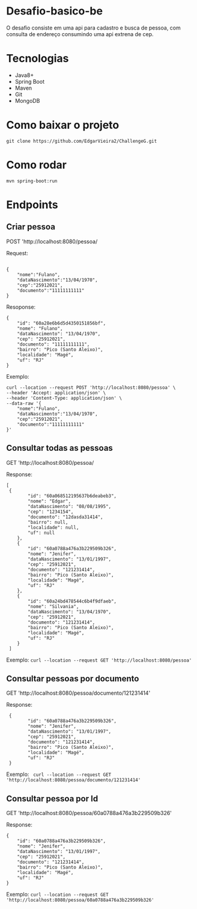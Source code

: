 # Desafio-basico-be

O desafio consiste em uma api para cadastro e busca de pessoa, com consulta de endereço consumindo uma api extrena de cep.

# Tecnologias

- Java8+
- Spring Boot
- Maven
- Git
- MongoDB

# Como baixar o projeto
```git clone https://github.com/EdgarVieira2/ChallengeG.git```

# Como rodar
```mvn spring-boot:run```

# Endpoints

## Criar pessoa

POST 'http://localhost:8080/pessoa/

Request:
```

{
    "nome":"Fulano",
    "dataNascimento":"13/04/1970",
    "cep":"25912021",
    "documento":"11111111111"
}
```

Resoponse:
```
{
    "id": "60a28e6b6d5d4350151856bf",
    "nome": "Fulano",
    "dataNascimento": "13/04/1970",
    "cep": "25912021",
    "documento": "11111111111",
    "bairro": "Pico (Santo Aleixo)",
    "localidade": "Magé",
    "uf": "RJ"
}
```

Exemplo:
```
curl --location --request POST 'http://localhost:8080/pessoa' \
--header 'Accept: application/json' \
--header 'Content-Type: application/json' \
--data-raw '{
    "nome":"Fulano",
    "dataNascimento":"13/04/1970",
    "cep":"25912021",
    "documento":"11111111111"
}'
```
## Consultar todas as pessoas 

 GET 'http://localhost:8080/pessoa/
 
 Response:
```
[
 {
        "id": "60a068512195637b6deabeb3",
        "nome": "Edgar",
        "dataNascimento": "08/08/1995",
        "cep": "1234154",
        "documento": "12dasda31414",
        "bairro": null,
        "localidade": null,
        "uf": null
    },
    {
        "id": "60a0788a476a3b229509b326",
        "nome": "Jenifer",
        "dataNascimento": "13/01/1997",
        "cep": "25912021",
        "documento": "121231414",
        "bairro": "Pico (Santo Aleixo)",
        "localidade": "Magé",
        "uf": "RJ"
    },
    {
        "id": "60a24bd478544c6b4f9dfaeb",
        "nome": "Silvania",
        "dataNascimento": "13/04/1970",
        "cep": "25912021",
        "documento": "121231414",
        "bairro": "Pico (Santo Aleixo)",
        "localidade": "Magé",
        "uf": "RJ"
    }
 ]   
```
Exemplo:
```curl --location --request GET 'http://localhost:8080/pessoa'```

## Consultar pessoas por documento

GET 'http://localhost:8080/pessoa/documento/121231414'

Response:
```
 {
        "id": "60a0788a476a3b229509b326",
        "nome": "Jenifer",
        "dataNascimento": "13/01/1997",
        "cep": "25912021",
        "documento": "121231414",
        "bairro": "Pico (Santo Aleixo)",
        "localidade": "Magé",
        "uf": "RJ"
 }
 ```
 
 Exemplo:
``` curl --location --request GET 'http://localhost:8080/pessoa/documento/121231414'```
 
## Consultar pessoa por Id

GET 'http://localhost:8080/pessoa/60a0788a476a3b229509b326'

Response:
```
{
    "id": "60a0788a476a3b229509b326",
    "nome": "Jenifer",
    "dataNascimento": "13/01/1997",
    "cep": "25912021",
    "documento": "121231414",
    "bairro": "Pico (Santo Aleixo)",
    "localidade": "Magé",
    "uf": "RJ"
}
```
Exemplo:
```curl --location --request GET 'http://localhost:8080/pessoa/60a0788a476a3b229509b326'```




